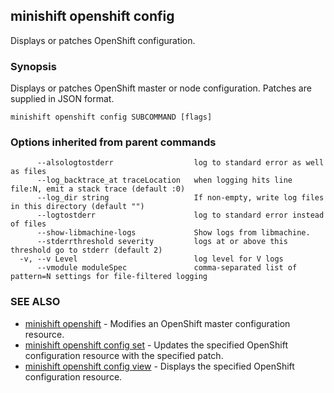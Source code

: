 ## minishift openshift config

Displays or patches OpenShift configuration.

### Synopsis


Displays or patches OpenShift master or node configuration. Patches are supplied in JSON format.

```
minishift openshift config SUBCOMMAND [flags]
```

### Options inherited from parent commands

```
      --alsologtostderr                  log to standard error as well as files
      --log_backtrace_at traceLocation   when logging hits line file:N, emit a stack trace (default :0)
      --log_dir string                   If non-empty, write log files in this directory (default "")
      --logtostderr                      log to standard error instead of files
      --show-libmachine-logs             Show logs from libmachine.
      --stderrthreshold severity         logs at or above this threshold go to stderr (default 2)
  -v, --v Level                          log level for V logs
      --vmodule moduleSpec               comma-separated list of pattern=N settings for file-filtered logging
```

### SEE ALSO
* [minishift openshift](minishift_openshift.md)	 - Modifies an OpenShift master configuration resource.
* [minishift openshift config set](minishift_openshift_config_set.md)	 - Updates the specified OpenShift configuration resource with the specified patch.
* [minishift openshift config view](minishift_openshift_config_view.md)	 - Displays the specified OpenShift configuration resource.

